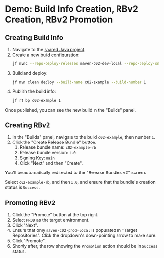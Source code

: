 # Demo: Build Info Creation, RBv2 Creation, RBv2 Promotion

## Creating Build Info

1. Navigate to the [shared Java project](../../../common/java).
2. Create a new build configuration:
   ```bash
   jf mvnc --repo-deploy-releases maven-c02-dev-local --repo-deploy-snapshots maven-c02-dev-local
   ```
3. Build and deploy:
   ```bash
   jf mvn clean deploy --build-name c02-example --build-number 1
   ```
4. Publish the build info:
   ```bash
   jf rt bp c02-example 1
   ```

Once published, you can see the new build in the "Builds" panel.

## Creating RBv2

1. In the "Builds" panel, navigate to the build `c02-example`, then number `1`.
2. Click the "Create Release Bundle" button.
   1. Release bundle name: `c02-example-rb`
   2. Release bundle version: `1.0`
   3. Signing Key: `main`
   4. Click "Next" and then "Create".

You'll be automatically redirected to the "Release Bundles v2" screen.

Select `c02-example-rb`, and then `1.0`, and ensure that the bundle's creation status is `Success`.

## Promoting RBv2

1. Click the "Promote" button at the top right.
2. Select `PROD` as the target environment.
3. Click "Next".
4. Ensure that only `maven-c02-prod-local` is populated in "Target Repositories". Click the dropdown's down-pointing
   arrow to make sure.
5. Click "Promote".
6. Shortly after, the row showing the `Promotion` action should be in `Success` status.
